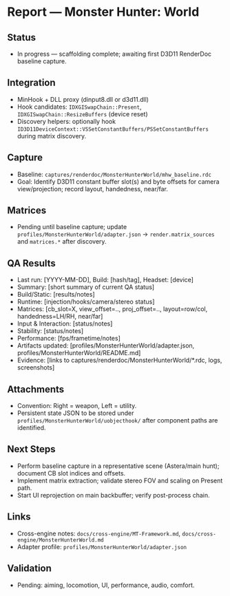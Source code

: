 # Report — Monster Hunter: World

## Status
- In progress — scaffolding complete; awaiting first D3D11 RenderDoc baseline capture.

## Integration
- MinHook + DLL proxy (dinput8.dll or d3d11.dll)
- Hook candidates: `IDXGISwapChain::Present`, `IDXGISwapChain::ResizeBuffers` (device reset)
- Discovery helpers: optionally hook `ID3D11DeviceContext::VSSetConstantBuffers/PSSetConstantBuffers` during matrix discovery.

## Capture
- Baseline: `captures/renderdoc/MonsterHunterWorld/mhw_baseline.rdc`
- Goal: Identify D3D11 constant buffer slot(s) and byte offsets for camera view/projection; record layout, handedness, near/far.

## Matrices
- Pending until baseline capture; update `profiles/MonsterHunterWorld/adapter.json` → `render.matrix_sources` and `matrices.*` after discovery.

## QA Results
- Last run: [YYYY-MM-DD], Build: [hash/tag], Headset: [device]
- Summary: [short summary of current QA status]
- Build/Static: [results/notes]
- Runtime: [injection/hooks/camera/stereo status]
- Matrices: [cb_slot=X, view_offset=.., proj_offset=.., layout=row/col, handedness=LH/RH, near/far]
- Input & Interaction: [status/notes]
- Stability: [status/notes]
- Performance: [fps/frametime/notes]
- Artifacts updated: [profiles/MonsterHunterWorld/adapter.json, profiles/MonsterHunterWorld/README.md]
- Evidence: [links to captures/renderdoc/MonsterHunterWorld/*.rdc, logs, screenshots]

## Attachments
- Convention: Right = weapon, Left = utility.
- Persistent state JSON to be stored under `profiles/MonsterHunterWorld/uobjecthook/` after component paths are identified.

## Next Steps
- Perform baseline capture in a representative scene (Astera/main hunt); document CB slot indices and offsets.
- Implement matrix extraction; validate stereo FOV and scaling on Present path.
- Start UI reprojection on main backbuffer; verify post-process chain.

## Links
- Cross-engine notes: `docs/cross-engine/MT-Framework.md`, `docs/cross-engine/MonsterHunterWorld.md`
- Adapter profile: `profiles/MonsterHunterWorld/adapter.json`

## Validation
- Pending: aiming, locomotion, UI, performance, audio, comfort.
